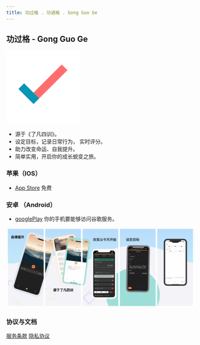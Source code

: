 ```yaml
---
title: 功过格 . 功過格 . Gong Guo Ge
---
```


## 功过格 - Gong Guo Ge
![icon](/img/ggg-196.png)
- 源于《了凡四训》。
- 设定目标，记录日常行为， 实时评分。
- 助力改变命运、自我提升。
- 简单实用，开启你的成长蜕变之旅。

### 苹果（IOS）

- [App Store](https://apps.apple.com/app/id6736358985) 免费

### 安卓 （Android）

- [googlePlay](https://play.google.com/store/apps/details?id=me.suhe.ggg) 你的手机要能够访问谷歌服务。

![og](/img/ggg-banner-og.jpg)

### 协议与文档
[服务条款](contract-info.md)
[隐私协议](private-info.md)